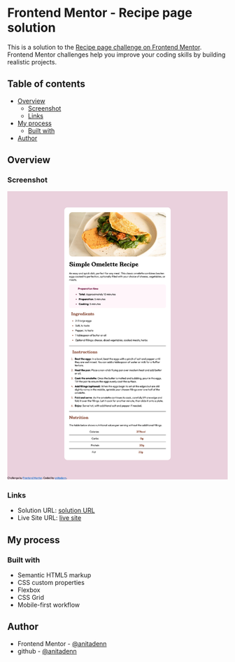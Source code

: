 # Frontend Mentor - Recipe page solution

This is a solution to the [Recipe page challenge on Frontend Mentor](https://www.frontendmentor.io/challenges/recipe-page-KiTsR8QQKm). Frontend Mentor challenges help you improve your coding skills by building realistic projects. 

## Table of contents

- [Overview](#overview)
  - [Screenshot](#screenshot)
  - [Links](#links)
- [My process](#my-process)
  - [Built with](#built-with)
- [Author](#author)



## Overview

### Screenshot

![](/assets/images/screenshot.png)


### Links

- Solution URL: [solution URL](https://github.com/anitadenn/Recipe-page.git)
- Live Site URL: [live site](https://anitadenn.github.io/Recipe-page/)

## My process

### Built with

- Semantic HTML5 markup
- CSS custom properties
- Flexbox
- CSS Grid
- Mobile-first workflow



## Author

- Frontend Mentor - [@anitadenn](https://www.frontendmentor.io/profile/anitadenn)
- github - [@anitadenn](https://www.github.com/anitadenn)

